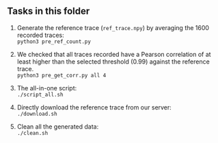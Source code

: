 ## Tasks in this folder

1. Generate the reference trace (`ref_trace.npy`) by averaging the 1600 recorded traces:  
	`python3 pre_ref_count.py`  

2. We checked that all traces recorded have a Pearson correlation of at least higher than the selected threshold (0.99) against the reference trace.  
	`python3 pre_get_corr.py all 4`  
 
3. The all-in-one script:  
        `./script_all.sh`  

4. Directly download the reference trace from our server:  
	`./download.sh`  

5. Clean all the generated data:  
	`./clean.sh`  


